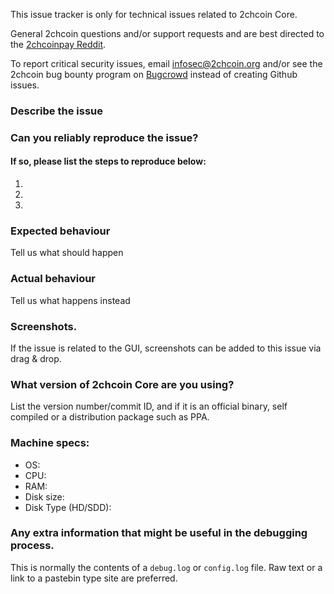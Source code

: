 <!--- Remove sections that do not apply -->

This issue tracker is only for technical issues related to 2chcoin Core.

General 2chcoin questions and/or support requests and are best directed to the [2chcoinpay Reddit](https://www.reddit.com/r/2chcoinpay/).

To report critical security issues, email infosec@2chcoin.org and/or see the 2chcoin bug bounty program on [Bugcrowd](https://bugcrowd.com/2chcoindigitalcash) instead of creating Github issues.

### Describe the issue

### Can you reliably reproduce the issue?
#### If so, please list the steps to reproduce below:
1.
2.
3.

### Expected behaviour
Tell us what should happen

### Actual behaviour
Tell us what happens instead

### Screenshots.
If the issue is related to the GUI, screenshots can be added to this issue via drag & drop.

### What version of 2chcoin Core are you using?
List the version number/commit ID, and if it is an official binary, self compiled or a distribution package such as PPA.

### Machine specs:
- OS:
- CPU:
- RAM:
- Disk size:
- Disk Type (HD/SDD):

### Any extra information that might be useful in the debugging process.
This is normally the contents of a `debug.log` or `config.log` file. Raw text or a link to a pastebin type site are preferred.

